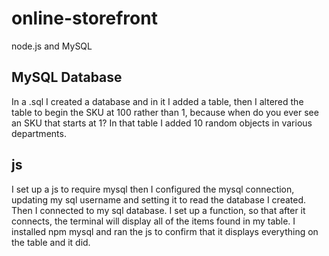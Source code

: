 # online-storefront
node.js and MySQL
## MySQL Database
In a .sql I created a database and in it I added a table, then I altered the table to begin the SKU at 100 rather than 1, because when do you ever see an SKU that starts at 1? 
In that table I added 10 random objects in various departments. 
## js
I set up a js to require mysql then I configured the mysql connection, updating my sql username and setting it to read the database I created. 
Then I connected to my sql database. I set up a function, so that after it connects, the terminal will display all of the items found in my table. 
I installed npm mysql and ran the js to confirm that it displays everything on the table and it did. 
